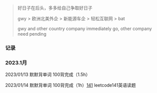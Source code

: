 

>  好日子在后头，多多给自己争取好日子
>
> 
>
> gwy > 欧洲北美外企 > 新能源车企 > 轻松互联网 > bat
>
> gwy and other country company immediately go,  other company need pending



###  记录

###  2023.1月



 2023/01/13  默默背单词 100背完成（1.5h）

2023/01/14  默默背单词 100背完成（1h）[141](https://leetcode.cn/problems/linked-list-cycle/submissions/) leetcode141英语读题 



 







